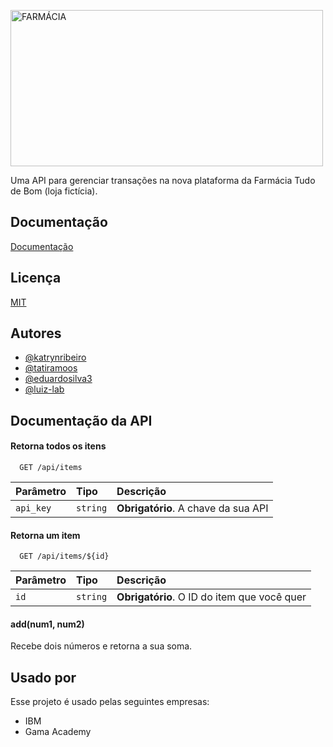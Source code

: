 <a data-flickr-embed="true" href="https://www.flickr.com/photos/196298667@N04/52290521824/in/datetaken/" title="FARMÁCIA"><img src="https://live.staticflickr.com/65535/52290521824_bdf74fd6d3.jpg" width="500" height="250" alt="FARMÁCIA"></a>

Uma API para gerenciar transações na nova plataforma da Farmácia Tudo de Bom (loja fictícia).


## Documentação

[Documentação](https://link-da-documentação)


## Licença

[MIT](https://choosealicense.com/licenses/mit/)


## Autores

- [@katrynribeiro](https://www.github.com/katrynribeiro)
- [@tatiramoos](https://www.github.com/tatiramoos)
- [@eduardosilva3](https://www.github.com/eduardosilva3)
- [@luiz-lab](https://www.github.com/luiz-lab)


## Documentação da API

#### Retorna todos os itens

```http
  GET /api/items
```

| Parâmetro   | Tipo       | Descrição                           |
| :---------- | :--------- | :---------------------------------- |
| `api_key` | `string` | **Obrigatório**. A chave da sua API |

#### Retorna um item

```http
  GET /api/items/${id}
```

| Parâmetro   | Tipo       | Descrição                                   |
| :---------- | :--------- | :------------------------------------------ |
| `id`      | `string` | **Obrigatório**. O ID do item que você quer |

#### add(num1, num2)

Recebe dois números e retorna a sua soma.


## Usado por

Esse projeto é usado pelas seguintes empresas:

- IBM
- Gama Academy

